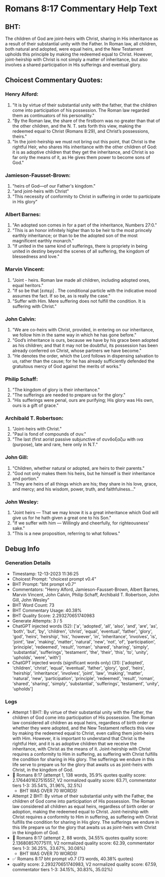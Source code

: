 # Romans 8:17 Commentary Help Text

## BHT:
The children of God are joint-heirs with Christ, sharing in His inheritance as a result of their substantial unity with the Father. In Roman law, all children, both natural and adopted, were equal heirs, and the New Testament upholds this principle by making the redeemed equal to Christ. However, joint-heirship with Christ is not simply a matter of inheritance, but also involves a shared participation in His sufferings and eventual glory.

## Choicest Commentary Quotes:
### Henry Alford:
1. "It is by virtue of their substantial unity with the father, that the children come into participation of his possession. The Roman law regarded them as continuators of his personality."
2. "By the Roman law, the share of the firstborn was no greater than that of the other children, and the N. T. sets forth this view, making the redeemed equal to Christ (Romans 8:29), and Christ’s possessions, theirs."
3. "In the joint-heirship we must not bring out this point, that Christ is the rightful Heir, who shares His inheritance with the other children of God: it is as adoptive children that they get the inheritance, and Christ is so far only the means of it, as He gives them power to become sons of God."

### Jamieson-Fausset-Brown:
1. "heirs of God—of our Father's kingdom."
2. "and joint-heirs with Christ"
3. "This necessity of conformity to Christ in suffering in order to participate in His glory"

### Albert Barnes:
1. "An adopted son comes in for a part of the inheritance, Numbers 27:0."
2. "This is an honor infinitely higher than to be heir to the most princely earthly inheritance; or than to be the adopted son of the most magnificent earthly monarch."
3. "If united in the same kind of sufferings, there is propriety in being united in destiny beyond the scenes of all suffering, the kingdom of blessedness and love."

### Marvin Vincent:
1. "Joint - heirs. Roman law made all children, including adopted ones, equal heritors."
2. "If so be that [ειπερ] . The conditional particle with the indicative mood assumes the fact. If so be, as is really the case."
3. "Suffer with Him. Mere suffering does not fulfill the condition. It is suffering with Christ."

### John Calvin:
1. "We are co-heirs with Christ, provided, in entering on our inheritance, we follow him in the same way in which he has gone before."
2. "God’s inheritance is ours, because we have by his grace been adopted as his children; and that it may not be doubtful, its possession has been already conferred on Christ, whose partners we have become."
3. "He denotes the order, which the Lord follows in dispensing salvation to us, rather than the cause; for he has already sufficiently defended the gratuitous mercy of God against the merits of works."

### Philip Schaff:
1. "The kingdom of glory is their inheritance."
2. "The sufferings are needed to prepare us for the glory."
3. "His sufferings were penal, ours are purifying; His glory was His own, ours is a gift of grace."

### Archibald T. Robertson:
1. "Joint-heirs with Christ." 
2. "Paul is fond of compounds of συν."
3. "The last (first aorist passive subjunctive of συνδοξαζω with ινα (purpose), late and rare, here only in N.T."

### John Gill:
1. "Children, whether natural or adopted, are heirs to their parents."
2. "God not only makes them his heirs, but he himself is their inheritance and portion."
3. "They are heirs of all things which are his; they share in his love, grace, and mercy; and his wisdom, power, truth, and faithfulness..."

### John Wesley:
1. "Joint heirs — That we may know it is a great inheritance which God will give us for he hath given a great one to his Son."
2. "If we suffer with him — Willingly and cheerfully, for righteousness' sake."
3. "This is a new proposition, referring to what follows."


## Debug Info
### Generation Details
- Timestamp: 12-13-2023 11:36:25
- Choicest Prompt: "choicest prompt v0.4"
- BHT Prompt: "bht prompt v0.7"
- Commentators: "Henry Alford, Jamieson-Fausset-Brown, Albert Barnes, Marvin Vincent, John Calvin, Philip Schaff, Archibald T. Robertson, John Gill, John Wesley"
- BHT Word Count: 73
- BHT Commentary Usage: 40.38%
- BHT Quality Score: 2.293270651740983
- Generate Attempts: 3 / 5
- ChatGPT injected words (52):
	['a', 'adopted', 'all', 'also', 'and', 'are', 'as', 'both', 'but', 'by', 'children', 'christ', 'equal', 'eventual', 'father', 'glory', 'god', 'heirs', 'heirship', 'his', 'however', 'in', 'inheritance', 'involves', 'is', 'joint', 'law', 'making', 'matter', 'natural', 'new', 'not', 'of', 'participation', 'principle', 'redeemed', 'result', 'roman', 'shared', 'sharing', 'simply', 'substantial', 'sufferings', 'testament', 'the', 'their', 'this', 'to', 'unity', 'upholds', 'were', 'with']
- ChatGPT injected words (significant words only) (31):
	['adopted', 'children', 'christ', 'equal', 'eventual', 'father', 'glory', 'god', 'heirs', 'heirship', 'inheritance', 'involves', 'joint', 'law', 'making', 'matter', 'natural', 'new', 'participation', 'principle', 'redeemed', 'result', 'roman', 'shared', 'sharing', 'simply', 'substantial', 'sufferings', 'testament', 'unity', 'upholds']

### Logs
- Attempt 1 BHT: By virtue of their substantial unity with the Father, the children of God come into participation of His possession. The Roman law considered all children as equal heirs, regardless of birth order or whether they were adopted, and the New Testament reflects this view by making the redeemed equal to Christ, even calling them joint-heirs with Him. However, it is important to understand that Christ is the rightful Heir, and it is as adoptive children that we receive the inheritance, with Christ as the means of it. Joint-heirship with Christ requires a conformity to Him in suffering, as suffering with Christ fulfills the condition for sharing in His glory. The sufferings we endure in this life serve to prepare us for the glory that awaits us as joint-heirs with Christ, in the kingdom of God.
- 🔄 Romans 8:17 (attempt 1, 138 words, 35.9% quotes quality score: 2.1764401627515557, V2 normalized quality score: 63.71, commentator tiers 1-3: 35.54%, 31.96%, 32.5%) 
	- BHT WAS OVER 70 WORDS!
- Attempt 2 BHT: By virtue of their substantial unity with the Father, the children of God come into participation of His possession. The Roman law considered all children as equal heirs, regardless of birth order or adoption, making the redeemed equal to Christ. Joint-heirship with Christ requires a conformity to Him in suffering, as suffering with Christ fulfills the condition for sharing in His glory. The sufferings we endure in this life prepare us for the glory that awaits us as joint-heirs with Christ in the kingdom of God.
- 🔄 Romans 8:17 (attempt 2, 88 words, 34.55% quotes quality score: 2.136808570775111, V2 normalized quality score: 62.39, commentator tiers 1-3: 36.25%, 33.67%, 30.08%) 
	- BHT WAS OVER 70 WORDS!
- ✅ Romans 8:17 bht prompt v0.7 (73 words, 40.38% quotes)
- quality score: 2.293270651740983, V2 normalized quality score: 67.59, commentator tiers 1-3: 34.15%, 30.83%, 35.02%)